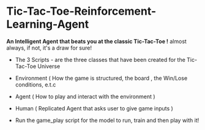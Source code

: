 # Tic-Tac-Toe-Reinforcement-Learning-Agent

**An Intelligent Agent that beats you at the classic Tic-Tac-Toe !** almost always, if not, it's a draw for sure!

* The 3 Scripts - are the three classes that have been created for the Tic-Tac-Toe Universe

* Environment ( How the game is structured, the board , the Win/Lose conditions, e.t.c
* Agent ( How to play and interact with the environment )
* Human ( Replicated Agent that asks user to give game inputs ) 

* Run the game_play script for the model to run, train and then play with it! 
